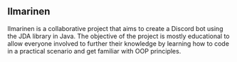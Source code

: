 ## Ilmarinen

Ilmarinen is a collaborative project that aims to create a Discord bot using the JDA library in Java. The objective of the project is mostly educational to allow everyone involved to further their knowledge by learning how to code in a practical scenario and get familiar with OOP principles.